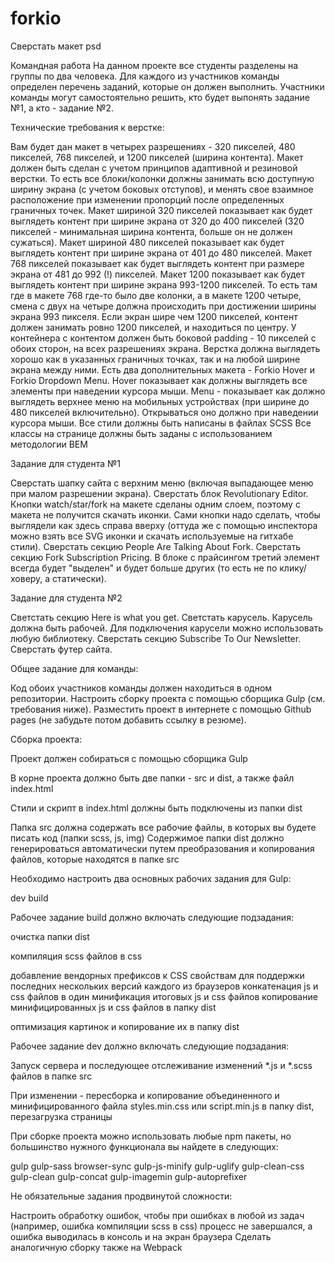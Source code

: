 # forkio
Сверстать макет psd

Командная работа
На данном проекте все студенты разделены на группы по два человека. Для каждого из участников команды определен перечень заданий, которые он должен выполнить. Участники команды могут самостоятельно решить, кто будет выпонять задание №1, а кто - задание №2.

Технические требования к верстке:

Вам будет дан макет в четырех разрешениях - 320 пикселей, 480 пикселей, 768 пикселей, и 1200 пикселей (ширина контента).
Макет должен быть сделан с учетом принципов адаптивной и резиновой верстки. То есть все блоки/колонки должны занимать всю доступную ширину экрана (с учетом боковых отступов), и менять свое взаимное расположение при изменении пропорций после определенных граничных точек.
Макет шириной 320 пикселей показывает как будет выглядеть контент при ширине экрана от 320 до 400 пикселей (320 пикселей - минимальная ширина контента, больше он не должен сужаться).
Макет шириной 480 пикселей показывает как будет выглядеть контент при ширине экрана от 401 до 480 пикселей.
Макет 768 пикселей показывает как будет выглядеть контент при размере экрана от 481 до 992 (!) пикселей.
Макет 1200 показывает как будет выглядеть контент при ширине экрана 993-1200 пикселей. То есть там где в макете 768 где-то было две колонки, а в макете 1200 четыре, смена с двух на четыре должна происходить при достижении ширины экрана 993 пикселя.
Если экран шире чем 1200 пикселей, контент должен занимать ровно 1200 пикселей, и находиться по центру.
У контейнера с контентом должен быть боковой padding - 10 пикселей с обоих сторон, на всех разрешениях экрана.
Верстка должна выглядеть хорошо как в указанных граничных точках, так и на любой ширине экрана между ними.
Есть два дополнительных макета - Forkio Hover и Forkio Dropdown Menu. Hover показывает как должны выглядеть все элементы при наведении курсора мыши. Menu - показывает как должно выглядеть верхнее меню на мобильных устройствах (при ширине до 480 пикселей включительно). Открываться оно должно при наведении курсора мыши.
Все стили должны быть написаны в файлах SCSS
Все классы на странице должны быть заданы с использованием методологии BEM


Задание для студента №1

Сверстать шапку сайта с верхним меню (включая выпадающее меню при малом разрешении экрана).
Сверстать блок Revolutionary Editor. Кнопки watch/star/fork на макете сделаны одним слоем, поэтому с макета не получится скачать иконки. Сами кнопки надо сделать, чтобы выглядели как здесь справа вверху (оттуда же с помощью инспектора можно взять все SVG иконки и скачать используемые на гитхабе стили).
Сверстать секцию People Are Talking About Fork.
Сверстать секцию Fork Subscription Pricing. В блоке с прайсингом третий элемент всегда будет "выделен" и будет больше других (то есть не по клику/ховеру, а статически).


Задание для студента №2

Светстать секцию Here is what you get.
Светстать карусель. Карусель должна быть рабочей. Для подключения карусели можно использовать любую библиотеку.
Сверстать секцию Subscribe To Our Newsletter.
Сверстать футер сайта.


Общее задание для команды:

Код обоих участников команды должен находиться в одном репозитории.
Настроить сборку проекта с помощью сборщика Gulp (см. требования ниже).
Разместить проект в интернете с помощью Github pages (не забудьте потом добавить ссылку в резюме).


Сборка проекта:

Проект должен собираться с помощью сборщика Gulp

В корне проекта должно быть две папки - src и dist, а также файл index.html

Стили и скрипт в index.html должны быть подключены из папки dist

Папка src должна содержать все рабочие файлы, в которых вы будете писать код (папки scss, js, img)
Содержимое папки dist должно генерироваться автоматически путем преобразования и копирования файлов, которые находятся в папке src

Необходимо настроить два основных рабочих задания для Gulp:

dev
build


Рабочее задание build должно включать следующие подзадания:

очистка папки dist

компиляция scss файлов в css

добавление вендорных префиксов к CSS свойствам для поддержки последних нескольких версий каждого из браузеров
конкатенация js и css файлов в один
минификация итоговых js и css файлов
копирование минифицированных js и css файлов в папку dist

оптимизация картинок и копирование их в папку dist



Рабочее задание dev должно включать следующие подзадания:

Запуск сервера и последующее отслеживание изменений *.js и *.scss файлов в папке src

При изменении - пересборка и копирование объединенного и минифицированного файла styles.min.css или script.min.js в папку dist, перезагрузка страницы


При сборке проекта можно использовать любые npm пакеты, но большинство нужного функционала вы найдете в следующих:

gulp
gulp-sass
browser-sync
gulp-js-minify
gulp-uglify
gulp-clean-css
gulp-clean
gulp-concat
gulp-imagemin
gulp-autoprefixer




Не обязательные задания продвинутой сложности:

Настроить обработку ошибок, чтобы при ошибках в любой из задач (например, ошибка компиляции scss в css) процесс не завершался, а ошибка выводилась в консоль и на экран браузера
Сделать аналогичную сборку также на Webpack
